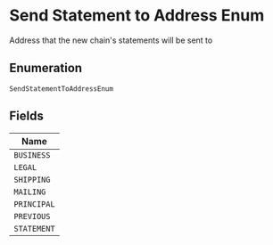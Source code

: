 
# Send Statement to Address Enum

Address that the new chain's statements will be sent to

## Enumeration

`SendStatementToAddressEnum`

## Fields

| Name |
|  --- |
| `BUSINESS` |
| `LEGAL` |
| `SHIPPING` |
| `MAILING` |
| `PRINCIPAL` |
| `PREVIOUS` |
| `STATEMENT` |

